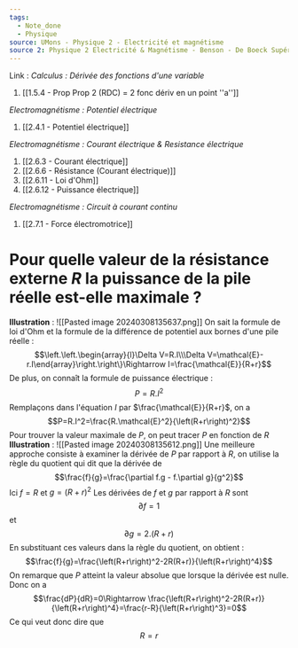 ```yaml
---
tags:
  - Note_done
  - Physique
source: UMons - Physique 2 - Electricité et magnétisme
source 2: Physique 2 Electricité & Magnétisme - Benson - De Boeck Supérieur
---
```


Link :
_Calculus : Dérivée des fonctions d'une variable_
1. [[1.5.4 - Prop Prop 2 (RDC) = 2 fonc dériv en un point ''a'']]

_Electromagnétisme : Potentiel électrique_
1. [[2.4.1 - Potentiel électrique]]

_Electromagnétisme : Courant électrique & Resistance électrique_
1. [[2.6.3 - Courant électrique]]
2. [[2.6.6 - Résistance (Courant électrique)]]
3. [[2.6.11 - Loi d'Ohm]]
4. [[2.6.12 - Puissance électrique]]


_Electromagnétisme : Circuit à courant continu_
1. [[2.7.1 - Force électromotrice]]

# Pour quelle valeur de la résistance externe $R$ la puissance de la pile réelle est-elle maximale ?
**Illustration** : ![[Pasted image 20240308135637.png]]
On sait la formule de loi d'Ohm et la formule de la différence de potentiel aux bornes d'une pile réelle : $$\left.\left.\begin{array}{l}\Delta V=R.I\\\Delta V=\mathcal{E}-r.I\end{array}\right.\right\}\Rightarrow I=\frac{\mathcal{E}}{R+r}$$ De plus, on connaît la formule de puissance électrique : $$P=R.I^2$$ Remplaçons dans l'équation $I$ par $\frac{\mathcal{E}}{R+r}$, on a $$P=R.I^2=\frac{R.\mathcal{E}^2}{\left(R+r\right)^2}$$ Pour trouver la valeur maximale de $P$, on peut tracer $P$ en fonction de $R$ 
**Illustration** : ![[Pasted image 20240308135612.png]]
Une meilleure approche consiste à examiner la dérivée de $P$ par rapport à $R$, on utilise la règle du quotient qui dit que la dérivée de $$\frac{f}{g}=\frac{\partial f.g - f.\partial g}{g^2}$$ Ici $f= R$ et $g=(R+r)^2$ 
Les dérivées de $f$ et $g$ par rapport à $R$ sont $$\partial f=1$$ et $$\partial g = 2.(R+r)$$
En substituant ces valeurs dans la règle du quotient, on obtient : $$\frac{f}{g}=\frac{\left(R+r\right)^2-2R(R+r)}{\left(R+r\right)^4}$$
On remarque que $P$ atteint la valeur absolue que lorsque la dérivée est nulle. Donc on a $$\frac{dP}{dR}=0\Rightarrow \frac{\left(R+r\right)^2-2R(R+r)}{\left(R+r\right)^4}=\frac{r-R}{\left(R+r\right)^3}=0$$
Ce qui veut donc dire que $$R=r$$
